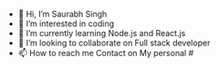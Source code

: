 - 👋 Hi, I’m Saurabh Singh
- 👀 I’m interested in coding
- 🌱 I’m currently learning Node.js and React.js 
- 💞️ I’m looking to collaborate on Full stack developer
- 📫 How to reach me Contact on My personal #

<!---
singhsaurbh906/singhsaurbh906 is a ✨ special ✨ repository because its `README.md` (this file) appears on your GitHub profile.
You can click the Preview link to take a look at your changes.
--->
